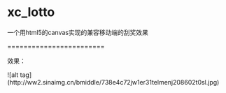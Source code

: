 # xc_lotto
一个用html5的canvas实现的兼容移动端的刮奖效果

========================
<p>效果：
<p>![alt tag](http://ww2.sinaimg.cn/bmiddle/738e4c72jw1er31telmenj208602t0sl.jpg)


